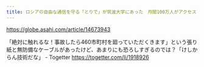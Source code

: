 ```yaml
---
title: ロシアの自由な通信を守る「とりで」が筑波大学にあった　月間100万人がアクセス：朝日新聞GLOBE＋
---
```


https://globe.asahi.com/article/14673943


「絶対に触れるな！事故したら460市町村を廻っていただくきます」という張り紙と無防備なケーブルがあったけど、あまりにも恐ろしすぎるのでは？「けしからん技術だな」 - Togetter
https://togetter.com/li/1918926

